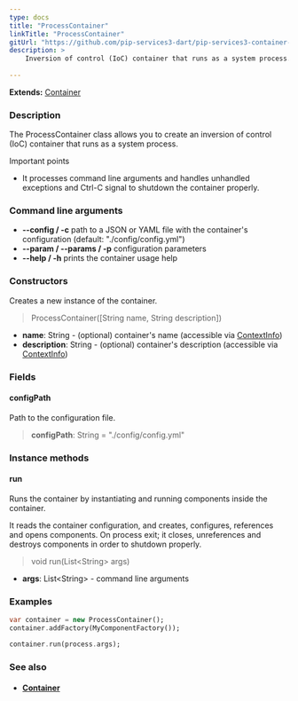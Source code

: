 ```yaml
---
type: docs
title: "ProcessContainer"
linkTitle: "ProcessContainer"
gitUrl: "https://github.com/pip-services3-dart/pip-services3-container-dart"
description: >
    Inversion of control (IoC) container that runs as a system process.
   
---
```


**Extends:** [Container](../container)

### Description

The ProcessContainer class allows you to create an inversion of control (IoC) container that runs as a system process.

Important points

- It processes command line arguments and handles unhandled exceptions and Ctrl-C signal to shutdown the container properly.

### Command line arguments
- **--config / -c**            path to a JSON or YAML file with the container's configuration (default: "./config/config.yml")
- **--param / --params / -p**   configuration parameters
- **--help / -h**              prints the container usage help

### Constructors
Creates a new instance of the container.

> ProcessContainer([String name, String description])

- **name**: String - (optional) container's name (accessible via [ContextInfo](../../../components/info/context_info))
- **description**: String - (optional) container's description (accessible via [ContextInfo](../../../components/info/context_info))

### Fields

<span class="hide-title-link">

#### configPath
Path to the configuration file.
> **configPath**: String = "./config/config.yml"

</span>

### Instance methods

#### run
Runs the container by instantiating and running components inside the container.

It reads the container configuration, and creates, configures, references and opens components.
On process exit; it closes, unreferences and destroys components in order to shutdown properly.

> void run(List\<String\> args)

- **args**: List\<String\> - command line arguments

### Examples

```dart
var container = new ProcessContainer();
container.addFactory(MyComponentFactory());

container.run(process.args);
```

### See also
- #### [Container](../container)
